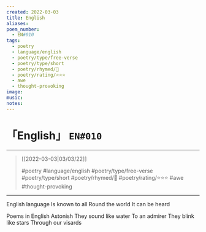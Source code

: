 ```yaml
---
created: 2022-03-03
title: English
aliases:
poem_number:
  - EN#010
tags:
  - poetry
  - language/english
  - poetry/type/free-verse
  - poetry/type/short
  - poetry/rhymed/🔴
  - poetry/rating/⭐⭐⭐
  - awe
  - thought-provoking
image:
music:
notes:
---
```

# 「English」 `EN#010`

---

> [[2022-03-03|03/03/22]]
> 
> #poetry 
> #language/english
> #poetry/type/free-verse #poetry/type/short 
> #poetry/rhymed/🔴 
> #poetry/rating/⭐⭐⭐ 
> #awe #thought-provoking 

---

English language
   Is known to all
Round the world
   It can be heard

Poems in English
   Astonish
They sound like water
   To an admirer
They blink like stars
   Through our visards
